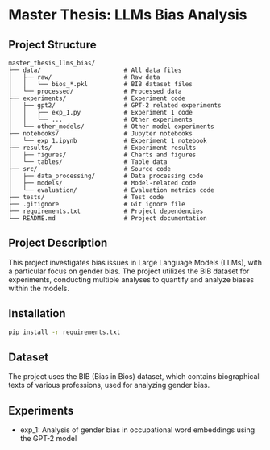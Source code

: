 # Master Thesis: LLMs Bias Analysis

## Project Structure

```
master_thesis_llms_bias/
├── data/                       # All data files
│   ├── raw/                    # Raw data
│   │   └── bios_*.pkl          # BIB dataset files
│   └── processed/              # Processed data
├── experiments/                # Experiment code
│   ├── gpt2/                   # GPT-2 related experiments
│   │   ├── exp_1.py            # Experiment 1 code
│   │   └── ...                 # Other experiments
│   └── other_models/           # Other model experiments
├── notebooks/                  # Jupyter notebooks
│   └── exp_1.ipynb             # Experiment 1 notebook
├── results/                    # Experiment results
│   ├── figures/                # Charts and figures
│   └── tables/                 # Table data
├── src/                        # Source code
│   ├── data_processing/        # Data processing code
│   ├── models/                 # Model-related code
│   └── evaluation/             # Evaluation metrics code
├── tests/                      # Test code
├── .gitignore                  # Git ignore file
├── requirements.txt            # Project dependencies
└── README.md                   # Project documentation
```

## Project Description

This project investigates bias issues in Large Language Models (LLMs), with a particular focus on gender bias. The project utilizes the BIB dataset for experiments, conducting multiple analyses to quantify and analyze biases within the models.

## Installation

```bash
pip install -r requirements.txt
```

## Dataset

The project uses the BIB (Bias in Bios) dataset, which contains biographical texts of various professions, used for analyzing gender bias.

## Experiments

- exp_1: Analysis of gender bias in occupational word embeddings using the GPT-2 model

